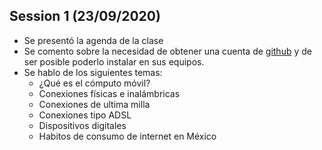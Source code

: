## Session 1 (23/09/2020)

* Se presentó la agenda de la clase
* Se comento sobre la necesidad de obtener una cuenta de [github](https://github.com) y de ser posible poderlo instalar en sus equipos.
* Se hablo de los siguientes temas:
  * ¿Qué es el cómputo móvil?
  * Conexiones físicas e inalámbricas
  * Conexiones de ultima milla
  * Conexiones tipo ADSL
  * Dispositivos digitales
  * Habitos de consumo de internet en México
  
  
